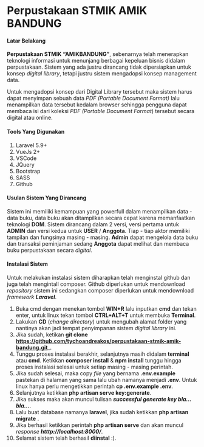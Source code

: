 # Perpustakaan STMIK AMIK BANDUNG

#### Latar Belakang
**Perpustakaan STMIK “AMIKBANDUNG”**, sebenarnya telah menerapkan teknologi informasi untuk menunjang berbagai kepeluan bisnis didalam perpustakaan. Sistem yang ada justru dirancang tidak dipersiapkan untuk konsep _digital library_, tetapi justru sistem mengadopsi konsep management data. 

Untuk mengadopsi konsep dari Digital Library tersebut maka sistem harus dapat menyimpan sebuah data _PDF (Portable Document Format)_ lalu menampilkan data tersebut kedalam browser sehingga pengguna dapat membaca isi dari koleksi _PDF (Portable Document Format_) tersebut secara digital atau online.

#### Tools Yang Digunakan
1. Laravel 5.9+
2. VueJs 2+
3. VSCode
4. JQuery
5. Bootstrap
6. SASS
7. Github

#### Usulan Sistem Yang Dirancang
Sistem ini memiliki kemampuan yang powerfull dalam menampilkan data - data buku, data buku akan ditampilkan secara cepat karena memanfaatkan teknologi **DOM**. Sistem dirancang dalam 2 versi, versi pertama untuk **ADMIN** dan versi kedua untuk **USER** / **Anggota**. Tiap - tiap aktor memiliki tampilan dan fungsinya masing - masing. **Admin** dapat mengelola data buku dan transaksi peminjaman sedang **Anggota** dapat melihat dan membaca buku perpustakaan secara _digital_.

#### Instalasi Sistem
Untuk melakukan instalasi sistem diharapkan telah menginstal github dan juga telah mengintall composer. Github diperlukan untuk mendownload _repository_ sistem ini sedangkan composer diperlukan untuk mendownload _framework **Laravel**_.

1. Buka cmd dengan menekan tombol **WIN+R** lalu inputkan **cmd** dan tekan enter, untuk linux tekan tombol **CTRL+ALT+T** untuk membuka **Terminal**.
2. Lakukan **CD** (_change directory_) untuk mengubah alamat folder yang nantinya akan jadi tempat penyimpanan sistem _digital library_ ini.
3. Jika sudah, ketikan **git clone https://github.com/tychoandreakos/perpustakaan-stmik-amik-bandung.git**_.
4. Tunggu proses instalasi berakhir, selanjutnya masih didalam **terminal** atau **cmd**. Ketikkan **composer install** & **npm install** tunggu hingga proses instalasi selesai untuk setiap masing - masing perintah.
5. Jika sudah selesai, maka copy _file_ yang bernama **.env.example** pastekan di halaman yang sama lalu ubah namanya menjadi **.env**. Untuk linux hanya perlu mengetikkan perintah **cp .env.example .env**.
6. Selanjutnya ketikkan **php artisan serve key:generate**.
7. Jika sukses maka akan muncul tulisan **_successful generate key bla... bla..._**.
8. Lalu buat database namanya **laravel**, jika sudah ketikkan **php artisan migrate** .
9. Jika berhasil ketikkan perintah **php artisan serve** dan akan muncul _response_ _**htttp://localhost:8000/**_.
10. Selamat sistem telah berhasil **diinstal** :).